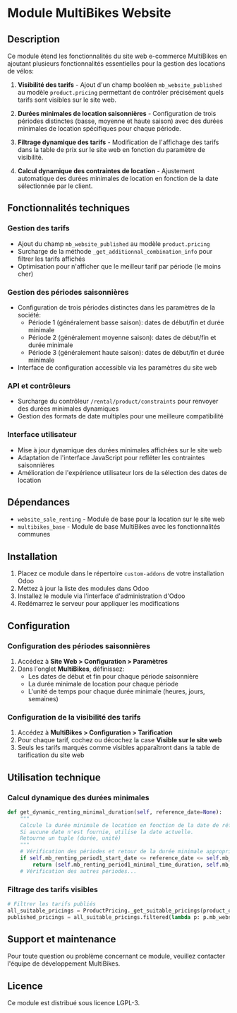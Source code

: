 # Module MultiBikes Website

## Description

Ce module étend les fonctionnalités du site web e-commerce MultiBikes en ajoutant plusieurs fonctionnalités essentielles pour la gestion des locations de vélos:

1. **Visibilité des tarifs** - Ajout d'un champ booléen `mb_website_published` au modèle `product.pricing` permettant de contrôler précisément quels tarifs sont visibles sur le site web.

2. **Durées minimales de location saisonnières** - Configuration de trois périodes distinctes (basse, moyenne et haute saison) avec des durées minimales de location spécifiques pour chaque période.

3. **Filtrage dynamique des tarifs** - Modification de l'affichage des tarifs dans la table de prix sur le site web en fonction du paramètre de visibilité.

4. **Calcul dynamique des contraintes de location** - Ajustement automatique des durées minimales de location en fonction de la date sélectionnée par le client.

## Fonctionnalités techniques

### Gestion des tarifs
- Ajout du champ `mb_website_published` au modèle `product.pricing`
- Surcharge de la méthode `_get_additionnal_combination_info` pour filtrer les tarifs affichés
- Optimisation pour n'afficher que le meilleur tarif par période (le moins cher)

### Gestion des périodes saisonnières
- Configuration de trois périodes distinctes dans les paramètres de la société:
  - Période 1 (généralement basse saison): dates de début/fin et durée minimale
  - Période 2 (généralement moyenne saison): dates de début/fin et durée minimale
  - Période 3 (généralement haute saison): dates de début/fin et durée minimale
- Interface de configuration accessible via les paramètres du site web

### API et contrôleurs
- Surcharge du contrôleur `/rental/product/constraints` pour renvoyer des durées minimales dynamiques
- Gestion des formats de date multiples pour une meilleure compatibilité

### Interface utilisateur
- Mise à jour dynamique des durées minimales affichées sur le site web
- Adaptation de l'interface JavaScript pour refléter les contraintes saisonnières
- Amélioration de l'expérience utilisateur lors de la sélection des dates de location

## Dépendances

- `website_sale_renting` - Module de base pour la location sur le site web
- `multibikes_base` - Module de base MultiBikes avec les fonctionnalités communes

## Installation

1. Placez ce module dans le répertoire `custom-addons` de votre installation Odoo
2. Mettez à jour la liste des modules dans Odoo
3. Installez le module via l'interface d'administration d'Odoo
4. Redémarrez le serveur pour appliquer les modifications

## Configuration

### Configuration des périodes saisonnières
1. Accédez à **Site Web > Configuration > Paramètres**
2. Dans l'onglet **MultiBikes**, définissez:
   - Les dates de début et fin pour chaque période saisonnière
   - La durée minimale de location pour chaque période
   - L'unité de temps pour chaque durée minimale (heures, jours, semaines)

### Configuration de la visibilité des tarifs
1. Accédez à **MultiBikes > Configuration > Tarification**
2. Pour chaque tarif, cochez ou décochez la case **Visible sur le site web**
3. Seuls les tarifs marqués comme visibles apparaîtront dans la table de tarification du site web

## Utilisation technique

### Calcul dynamique des durées minimales

```python
def get_dynamic_renting_minimal_duration(self, reference_date=None):
    """
    Calcule la durée minimale de location en fonction de la date de référence.
    Si aucune date n'est fournie, utilise la date actuelle.
    Retourne un tuple (durée, unité)
    """
    # Vérification des périodes et retour de la durée minimale appropriée
    if self.mb_renting_period1_start_date <= reference_date <= self.mb_renting_period1_end_date:
        return (self.mb_renting_period1_minimal_time_duration, self.mb_renting_period1_minimal_time_unit)
    # Vérification des autres périodes...
```

### Filtrage des tarifs visibles

```python
# Filtrer les tarifs publiés
all_suitable_pricings = ProductPricing._get_suitable_pricings(product_or_template, pricelist)
published_pricings = all_suitable_pricings.filtered(lambda p: p.mb_website_published)
```

## Support et maintenance

Pour toute question ou problème concernant ce module, veuillez contacter l'équipe de développement MultiBikes.

## Licence

Ce module est distribué sous licence LGPL-3.
